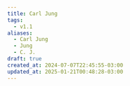 ```yaml
---
title: Carl Jung
tags:
  - v1.1
aliases:
  - Carl Jung
  - Jung
  - C. J.
draft: true
created_at: 2024-07-07T22:45:55-03:00
updated_at: 2025-01-21T00:48:28-03:00
---
```


